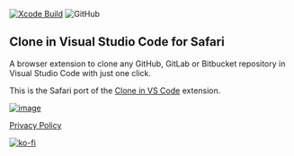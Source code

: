 [![Xcode Build](https://github.com/infinitepower18/CloneInVSCode-Safari/actions/workflows/xcode.yml/badge.svg)](https://github.com/infinitepower18/CloneInVSCode-Safari/actions/workflows/xcode.yml)
![GitHub](https://img.shields.io/github/license/infinitepower18/CloneInVSCode)
## Clone in Visual Studio Code for Safari

A browser extension to clone any GitHub, GitLab or Bitbucket repository in Visual Studio Code with just one click.

This is the Safari port of the [Clone in VS Code](https://github.com/infinitepower18/CloneInVSCode) extension.

[![image](https://ahnafmahmud.com/files/badges/MacAppStore.svg)](https://apps.apple.com/us/app/clone-in-vs-code/id1640113540)

[Privacy Policy](https://ahnafmahmud.com/apps/CloneInVSCode/PrivacyPolicy.html)

[![ko-fi](https://ko-fi.com/img/githubbutton_sm.svg)](https://ko-fi.com/F1F1K06VY)

